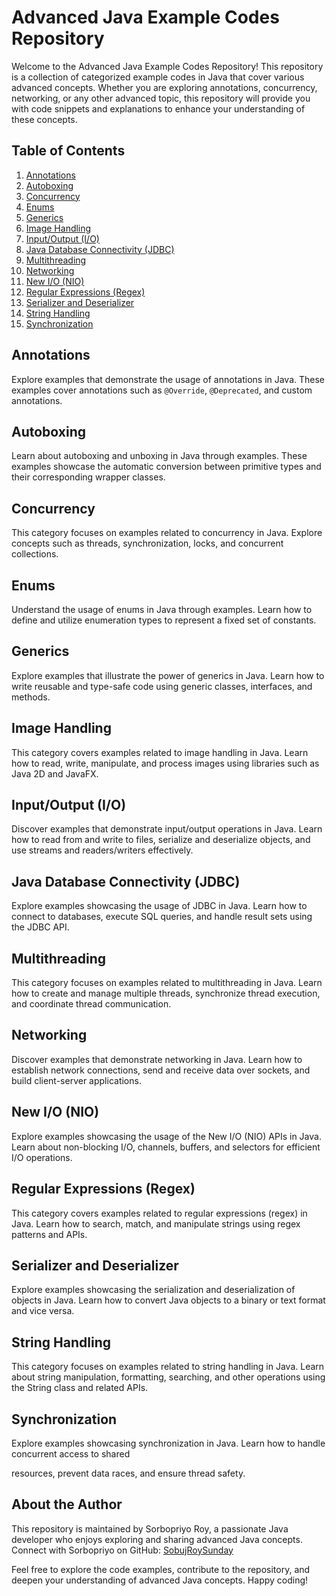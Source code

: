# Advanced Java Example Codes Repository

Welcome to the Advanced Java Example Codes Repository! This repository is a collection of categorized example codes in Java that cover various advanced concepts. Whether you are exploring annotations, concurrency, networking, or any other advanced topic, this repository will provide you with code snippets and explanations to enhance your understanding of these concepts.

## Table of Contents

1. [Annotations](#annotations)
2. [Autoboxing](#autoboxing)
3. [Concurrency](#concurrency)
4. [Enums](#enums)
5. [Generics](#generics)
6. [Image Handling](#image-handling)
7. [Input/Output (I/O)](#inputoutput-io)
8. [Java Database Connectivity (JDBC)](#java-database-connectivity-jdbc)
9. [Multithreading](#multithreading)
10. [Networking](#networking)
11. [New I/O (NIO)](#new-io-nio)
12. [Regular Expressions (Regex)](#regular-expressions-regex)
13. [Serializer and Deserializer](#serializer-and-deserializer)
14. [String Handling](#string-handling)
15. [Synchronization](#synchronization)

## Annotations

Explore examples that demonstrate the usage of annotations in Java. These examples cover annotations such as `@Override`, `@Deprecated`, and custom annotations.

## Autoboxing

Learn about autoboxing and unboxing in Java through examples. These examples showcase the automatic conversion between primitive types and their corresponding wrapper classes.

## Concurrency

This category focuses on examples related to concurrency in Java. Explore concepts such as threads, synchronization, locks, and concurrent collections.

## Enums

Understand the usage of enums in Java through examples. Learn how to define and utilize enumeration types to represent a fixed set of constants.

## Generics

Explore examples that illustrate the power of generics in Java. Learn how to write reusable and type-safe code using generic classes, interfaces, and methods.

## Image Handling

This category covers examples related to image handling in Java. Learn how to read, write, manipulate, and process images using libraries such as Java 2D and JavaFX.

## Input/Output (I/O)

Discover examples that demonstrate input/output operations in Java. Learn how to read from and write to files, serialize and deserialize objects, and use streams and readers/writers effectively.

## Java Database Connectivity (JDBC)

Explore examples showcasing the usage of JDBC in Java. Learn how to connect to databases, execute SQL queries, and handle result sets using the JDBC API.

## Multithreading

This category focuses on examples related to multithreading in Java. Learn how to create and manage multiple threads, synchronize thread execution, and coordinate thread communication.

## Networking

Discover examples that demonstrate networking in Java. Learn how to establish network connections, send and receive data over sockets, and build client-server applications.

## New I/O (NIO)

Explore examples showcasing the usage of the New I/O (NIO) APIs in Java. Learn about non-blocking I/O, channels, buffers, and selectors for efficient I/O operations.

## Regular Expressions (Regex)

This category covers examples related to regular expressions (regex) in Java. Learn how to search, match, and manipulate strings using regex patterns and APIs.

## Serializer and Deserializer

Explore examples showcasing the serialization and deserialization of objects in Java. Learn how to convert Java objects to a binary or text format and vice versa.

## String Handling

This category focuses on examples related to string handling in Java. Learn about string manipulation, formatting, searching, and other operations using the String class and related APIs.

## Synchronization

Explore examples showcasing synchronization in Java. Learn how to handle concurrent access to shared

 resources, prevent data races, and ensure thread safety.

## About the Author

This repository is maintained by Sorbopriyo Roy, a passionate Java developer who enjoys exploring and sharing advanced Java concepts. Connect with Sorbopriyo on GitHub: [SobujRoySunday](https://github.com/SobujRoySunday)

Feel free to explore the code examples, contribute to the repository, and deepen your understanding of advanced Java concepts. Happy coding!